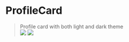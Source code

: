 # ProfileCard
> Profile card with both light and dark theme <br />
![](https://img.shields.io/github/languages/code-size/utkarsh-dixit-git/ProfileCard?style=for-the-badge)
![](https://img.shields.io/github/repo-size/utkarsh-dixit-git/ProfileCard?style=for-the-badge)
